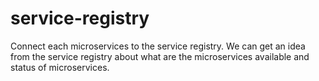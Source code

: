 # service-registry
Connect each microservices to the service registry.
We can get an idea from the service registry about what are the microservices available and status of microservices.
